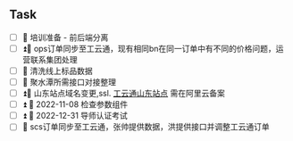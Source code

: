 ## Task
- [ ] 📅 培训准备 - 前后端分离
- [ ] ⏫📅 ops订单同步至工云通，现有相同bn在同一订单中有不同的价格问题，运营联系集团处理
- [ ] 🔼 清洗线上标品数据
- [ ] 🔼 聚水潭所需接口对接整理
- [ ] ⏫📅 山东站点域名变更,ssl. [工云通山东站点](https://www.sdgytmro.com/) 需在阿里云备案
- [ ] ⏫ 📅 2022-11-08 检查参数组件
- [ ] ⏫ 📅 2022-12-31 导师认证考试
- [ ] 🔼 scs订单同步至工云通，张帅提供数据，洪提供接口并调整工云通订单
